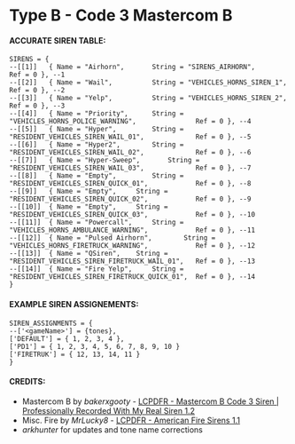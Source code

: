 # Type B - Code 3 Mastercom B

#### ACCURATE SIREN TABLE:
```
SIRENS = {	
--[[1]]	  { Name = "Airhorn", 		String = "SIRENS_AIRHORN", 								Ref = 0 }, --1
--[[2]]	  { Name = "Wail", 			String = "VEHICLES_HORNS_SIREN_1", 						Ref = 0 }, --2
--[[3]]	  { Name = "Yelp", 			String = "VEHICLES_HORNS_SIREN_2", 						Ref = 0 }, --3
--[[4]]	  { Name = "Priority", 		String = "VEHICLES_HORNS_POLICE_WARNING", 				Ref = 0 }, --4
--[[5]]	  { Name = "Hyper", 		String = "RESIDENT_VEHICLES_SIREN_WAIL_01", 			Ref = 0 }, --5
--[[6]]	  { Name = "Hyper2", 		String = "RESIDENT_VEHICLES_SIREN_WAIL_02", 			Ref = 0 }, --6
--[[7]]	  { Name = "Hyper-Sweep", 		String = "RESIDENT_VEHICLES_SIREN_WAIL_03", 			Ref = 0 }, --7
--[[8]]	  { Name = "Empty", 		String = "RESIDENT_VEHICLES_SIREN_QUICK_01", 			Ref = 0 }, --8
--[[9]]	  { Name = "Empty",		String = "RESIDENT_VEHICLES_SIREN_QUICK_02",			Ref = 0 }, --9
--[[10]]  { Name = "Empty", 	String = "RESIDENT_VEHICLES_SIREN_QUICK_03", 			Ref = 0 }, --10
--[[11]]  { Name = "Powercall", 	String = "VEHICLES_HORNS_AMBULANCE_WARNING", 			Ref = 0 }, --11
--[[12]]  { Name = "Pulsed Airhorn", 		String = "VEHICLES_HORNS_FIRETRUCK_WARNING", 			Ref = 0 }, --12
--[[13]]  { Name = "QSiren", 	String = "RESIDENT_VEHICLES_SIREN_FIRETRUCK_WAIL_01", 	Ref = 0 }, --13
--[[14]]  { Name = "Fire Yelp", 	String = "RESIDENT_VEHICLES_SIREN_FIRETRUCK_QUICK_01", 	Ref = 0 }, --14
}
```
#### EXAMPLE SIREN ASSIGNEMENTS:
```
SIREN_ASSIGNMENTS = {
--['<gameName>'] = {tones},
['DEFAULT'] = { 1, 2, 3, 4 }, 
['PD1'] = { 1, 2, 3, 4, 5, 6, 7, 8, 9, 10 }   				
['FIRETRUK'] = { 12, 13, 14, 11 } 	
}
```



#### CREDITS:
* Mastercom B by _bakerxgooty_ - [LCPDFR - Mastercom B Code 3 Siren | Professionally Recorded With My Real Siren 1.2](https://www.lcpdfr.com/downloads/gta5mods/audio/23731-mastercom-b-code-3-siren-professionally-recorded-with-my-real-siren/)
* Misc. Fire by _MrLucky8_ - [LCPDFR - American Fire Sirens 1.1](https://www.lcpdfr.com/downloads/gta5mods/audio/13310-american-fire-sirens)
* _arkhunter_ for updates and tone name corrections
